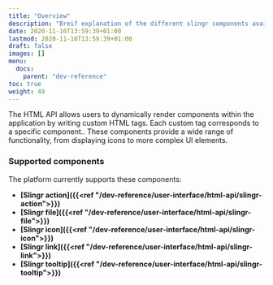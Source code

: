 ```yaml
---
title: "Overview"
description: "Breif explanation of the different slingr components available."
date: 2020-11-16T13:59:39+01:00
lastmod: 2020-11-16T13:59:39+01:00
draft: false
images: []
menu:
  docs:
    parent: "dev-reference"
toc: true
weight: 49
---
```


The HTML API allows users to dynamically render components within the application by writing custom HTML tags. Each custom tag corresponds to a specific component.. These components provide a wide range of functionality, from displaying icons to more complex UI elements.


### Supported components

The platform currently supports these components:

- **[Slingr action]({{<ref "/dev-reference/user-interface/html-api/slingr-action">}})**
- **[Slingr file]({{<ref "/dev-reference/user-interface/html-api/slingr-file">}})**
- **[Slingr icon]({{<ref "/dev-reference/user-interface/html-api/slingr-icon">}})**
- **[Slingr link]({{<ref "/dev-reference/user-interface/html-api/slingr-link">}})**
- **[Slingr tooltip]({{<ref "/dev-reference/user-interface/html-api/slingr-tooltip">}})**

